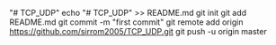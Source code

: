 "# TCP_UDP" 
echo "# TCP_UDP" >> README.md
git init
git add README.md
git commit -m "first commit"
git remote add origin https://github.com/sirrom2005/TCP_UDP.git
git push -u origin master